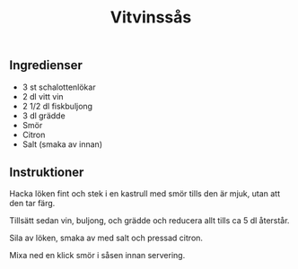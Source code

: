 ﻿---
title: Vitvinssås
slug: vitvinssas
tags: [Sås, Tillbehör]
---

## Ingredienser

* 3 st schalottenlökar
* 2 dl vitt vin
* 2 1/2 dl fiskbuljong
* 3 dl grädde
* Smör
* Citron
* Salt (smaka av innan)

## Instruktioner

Hacka löken fint och stek i en kastrull med smör tills den är mjuk, utan att den tar färg.

Tillsätt sedan vin, buljong, och grädde och reducera allt tills ca 5 dl återstår.

Sila av löken, smaka av med salt och pressad citron.

Mixa ned en klick smör i såsen innan servering.
